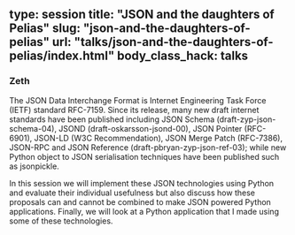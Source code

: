 type: session
title: "JSON and the daughters of Pelias"
slug: "json-and-the-daughters-of-pelias"
url: "talks/json-and-the-daughters-of-pelias/index.html"
body_class_hack: talks
---

### Zeth

The JSON Data Interchange Format is Internet Engineering Task Force
(IETF) standard RFC-7159. Since its release, many new draft internet
standards have been published including JSON Schema
(draft-zyp-json-schema-04), JSOND (draft-oskarsson-jsond-00), JSON
Pointer (RFC-6901), JSON-LD (W3C Recommendation), JSON Merge Patch
(RFC-7386), JSON-RPC and JSON Reference
(draft-pbryan-zyp-json-ref-03); while new Python object to JSON
serialisation techniques have been published such as jsonpickle.

In this session we will implement these JSON technologies using Python
and evaluate their individual usefulness but also discuss how these
proposals can and cannot be combined to make JSON powered Python
applications. Finally, we will look at a Python application that I
made using some of these technologies.